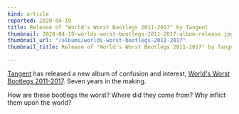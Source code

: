 ```yaml
---
kind: article
reported: 2020-04-19
title: Release of "World's Worst Bootlegs 2011-2017" by Tangent
thumbnail: 2020-04-19-worlds-worst-bootlegs-2011-2017-album-release.jpg
thumbnail_url: "/albums/worlds-worst-bootlegs-2011-2017"
thumbnail_title: Release of "World's Worst Bootlegs 2011-2017" by Tangent

---
```

[Tangent](https://archive.org/details/postmoderncore?sort=-date&and[]=creator%3A%22tangent%22) has released a new album of confusion and interest, [World's Worst Bootlegs 2011-2017](/albums/worlds-worst-bootlegs-2011-2017). Seven years in the making.

How are these bootlegs the worst? Where did they come from? Why inflict them upon the world?